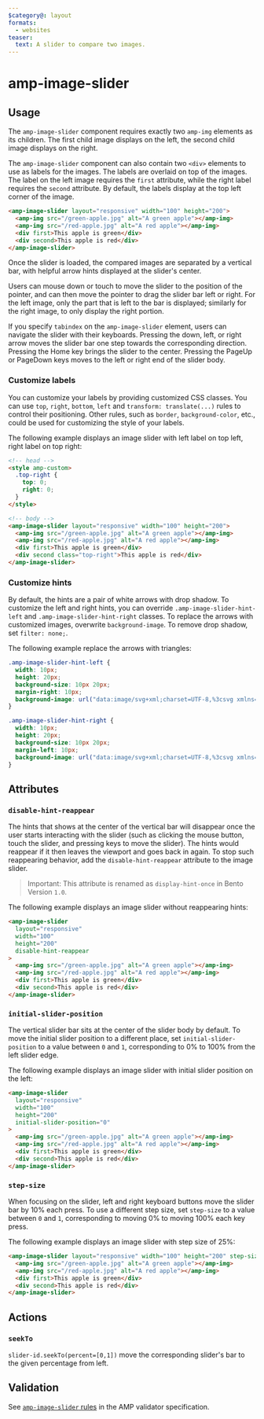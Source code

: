 ```yaml
---
$category@: layout
formats:
  - websites
teaser:
  text: A slider to compare two images.
---
```


# amp-image-slider

## Usage

The `amp-image-slider` component requires exactly two `amp-img` elements as its
children. The first child image displays on the left, the second child image
displays on the right.

The `amp-image-slider` component can also contain two `<div>` elements to use as
labels for the images. The labels are overlaid on top of the images. The label
on the left image requires the `first` attribute, while the right label requires
the `second` attribute. By default, the labels display at the top left corner of
the image.

```html
<amp-image-slider layout="responsive" width="100" height="200">
  <amp-img src="/green-apple.jpg" alt="A green apple"></amp-img>
  <amp-img src="/red-apple.jpg" alt="A red apple"></amp-img>
  <div first>This apple is green</div>
  <div second>This apple is red</div>
</amp-image-slider>
```

Once the slider is loaded, the compared images are separated by a vertical bar,
with helpful arrow hints displayed at the slider's center.

Users can mouse down or touch to move the slider to the position of the pointer,
and can then move the pointer to drag the slider bar left or right. For the left
image, only the part that is left to the bar is displayed; similarly for the
right image, to only display the right portion.

If you specify `tabindex` on the `amp-image-slider` element, users can navigate
the slider with their keyboards. Pressing the down, left, or right arrow moves
the slider bar one step towards the corresponding direction. Pressing the Home
key brings the slider to the center. Pressing the PageUp or PageDown keys moves
to the left or right end of the slider body.

### Customize labels

You can customize your labels by providing customized CSS classes. You can use
`top`, `right`, `bottom`, `left` and `transform: translate(...)` rules to
control their positioning. Other rules, such as `border`, `background-color`,
etc., could be used for customizing the style of your labels.

The following example displays an image slider with left label on top left,
right label on top right:

```html
<!-- head -->
<style amp-custom>
  .top-right {
    top: 0;
    right: 0;
  }
</style>

<!-- body -->
<amp-image-slider layout="responsive" width="100" height="200">
  <amp-img src="/green-apple.jpg" alt="A green apple"></amp-img>
  <amp-img src="/red-apple.jpg" alt="A red apple"></amp-img>
  <div first>This apple is green</div>
  <div second class="top-right">This apple is red</div>
</amp-image-slider>
```

### Customize hints

By default, the hints are a pair of white arrows with drop shadow. To customize
the left and right hints, you can override `.amp-image-slider-hint-left` and
`.amp-image-slider-hint-right` classes. To replace the arrows with customized
images, overwrite `background-image`. To remove drop shadow, set
`filter: none;`.

The following example replace the arrows with triangles:

```css
.amp-image-slider-hint-left {
  width: 10px;
  height: 20px;
  background-size: 10px 20px;
  margin-right: 10px;
  background-image: url("data:image/svg+xml;charset=UTF-8,%3csvg xmlns='http://www.w3.org/2000/svg' width='10' height='20' viewBox='0 0 10 20'%3e%3cpolygon points='10,0 0,10 10,20' style='fill:white;stroke:black;stroke-width:1' /%3e%3c/svg%3e");
}

.amp-image-slider-hint-right {
  width: 10px;
  height: 20px;
  background-size: 10px 20px;
  margin-left: 10px;
  background-image: url("data:image/svg+xml;charset=UTF-8,%3csvg xmlns='http://www.w3.org/2000/svg' width='10' height='20' viewBox='0 0 10 20'%3e%3cpolygon points='0,0 10,10 0,20' style='fill:white;stroke:black;stroke-width:1' /%3e%3c/svg%3e");
}
```

## Attributes

### `disable-hint-reappear`

The hints that shows at the center of the vertical bar will disappear once the
user starts interacting with the slider (such as clicking the mouse button,
touch the slider, and pressing keys to move the slider). The hints would
reappear if it then leaves the viewport and goes back in again. To stop such
reappearing behavior, add the `disable-hint-reappear` attribute to the image
slider.

> Important: This attribute is renamed as `display-hint-once` in Bento Version `1.0`.

The following example displays an image slider without reappearing hints:

```html
<amp-image-slider
  layout="responsive"
  width="100"
  height="200"
  disable-hint-reappear
>
  <amp-img src="/green-apple.jpg" alt="A green apple"></amp-img>
  <amp-img src="/red-apple.jpg" alt="A red apple"></amp-img>
  <div first>This apple is green</div>
  <div second>This apple is red</div>
</amp-image-slider>
```

### `initial-slider-position`

The vertical slider bar sits at the center of the slider body by default. To
move the initial slider position to a different place, set
`initial-slider-position` to a value between `0` and `1`, corresponding to 0% to
100% from the left slider edge.

The following example displays an image slider with initial slider position on
the left:

```html
<amp-image-slider
  layout="responsive"
  width="100"
  height="200"
  initial-slider-position="0"
>
  <amp-img src="/green-apple.jpg" alt="A green apple"></amp-img>
  <amp-img src="/red-apple.jpg" alt="A red apple"></amp-img>
  <div first>This apple is green</div>
  <div second>This apple is red</div>
</amp-image-slider>
```

### `step-size`

When focusing on the slider, left and right keyboard buttons move the slider bar
by 10% each press. To use a different step size, set `step-size` to a value
between `0` and `1`, corresponding to moving 0% to moving 100% each key press.

The following example displays an image slider with step size of 25%:

```html
<amp-image-slider layout="responsive" width="100" height="200" step-size="0.25">
  <amp-img src="/green-apple.jpg" alt="A green apple"></amp-img>
  <amp-img src="/red-apple.jpg" alt="A red apple"></amp-img>
  <div first>This apple is green</div>
  <div second>This apple is red</div>
</amp-image-slider>
```

## Actions

### `seekTo`

`slider-id.seekTo(percent=[0,1])` move the corresponding slider's bar to the
given percentage from left.

## Validation

See [`amp-image-slider` rules](validator-amp-image-slider.protoascii)
in the AMP validator specification.
